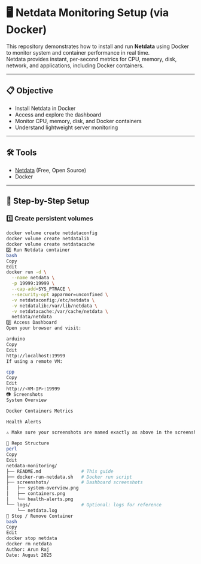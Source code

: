 # 🖥️ Netdata Monitoring Setup (via Docker)

This repository demonstrates how to install and run **Netdata** using Docker to monitor system and container performance in real time.  
Netdata provides instant, per-second metrics for CPU, memory, disk, network, and applications, including Docker containers.

---

## 📋 Objective
- Install Netdata in Docker
- Access and explore the dashboard
- Monitor CPU, memory, disk, and Docker containers
- Understand lightweight server monitoring

---

## 🛠 Tools
- [Netdata](https://www.netdata.cloud/) (Free, Open Source)
- Docker

---

## 🚀 Step-by-Step Setup

### 1️⃣ Create persistent volumes
```bash
docker volume create netdataconfig
docker volume create netdatalib
docker volume create netdatacache
2️⃣ Run Netdata container
bash
Copy
Edit
docker run -d \
  --name netdata \
  -p 19999:19999 \
  --cap-add=SYS_PTRACE \
  --security-opt apparmor=unconfined \
  -v netdataconfig:/etc/netdata \
  -v netdatalib:/var/lib/netdata \
  -v netdatacache:/var/cache/netdata \
  netdata/netdata
3️⃣ Access Dashboard
Open your browser and visit:

arduino
Copy
Edit
http://localhost:19999
If using a remote VM:

cpp
Copy
Edit
http://<VM-IP>:19999
📷 Screenshots
System Overview

Docker Containers Metrics

Health Alerts

⚠️ Make sure your screenshots are named exactly as above in the screenshots/ folder.

📂 Repo Structure
perl
Copy
Edit
netdata-monitoring/
├── README.md               # This guide
├── docker-run-netdata.sh   # Docker run script
├── screenshots/            # Dashboard screenshots
│   ├── system-overview.png
│   ├── containers.png
│   └── health-alerts.png
└── logs/                   # Optional: logs for reference
    └── netdata.log
🧹 Stop / Remove Container
bash
Copy
Edit
docker stop netdata
docker rm netdata
Author: Arun Raj
Date: August 2025
